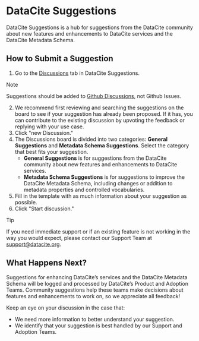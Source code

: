 # DataCite Suggestions
DataCite Suggestions is a hub for suggestions from the DataCite community about new features and enhancements to DataCite services and the DataCite Metadata Schema. 

## How to Submit a Suggestion
1. Go to the [Discussions](https://github.com/datacite/datacite-suggestions/discussions) tab in DataCite Suggestions. 
> [!NOTE]
> Suggestions should be added to [Github Discussions](https://github.com/datacite/datacite-suggestions/discussions), not Github Issues.
2. We recommend first reviewing and searching the suggestions on the board to see if your suggestion has already been proposed. If it has, you can contribute to the existing discussion by upvoting the feedback or replying with your use case. 
3. Click "new Discussion." 
4. The Discussions board is divided into two categories: **General Suggestions** and **Metadata Schema Suggestions**. Select the category that best fits your suggestion.
    - **General Suggestions** is for suggestions from the DataCite community about new features and enhancements to DataCite services.
    - **Metadata Schema Suggestions** is for suggestions to improve the DataCite Metadata Schema, including changes or addition to metadata properties and controlled vocabularies.
4. Fill in the template with as much information about your suggestion as possible.
5. Click "Start discussion." 
> [!TIP]
> If you need immediate support or if an existing feature is not working in the way you would expect, please contact our Support Team at [support@datacite.org](mailto:support@datacite.org).

## What Happens Next?
Suggestions for enhancing DataCite’s services and the DataCite Metadata Schema will be logged and processed by DataCite’s Product and Adoption Teams. Community suggestions help these teams make decisions about features and enhancements to work on, so we appreciate all feedback!

Keep an eye on your discussion in the case that:
 - We need more information to better understand your suggestion. 
 - We identify that your suggestion is best handled by our Support and Adoption Teams.
